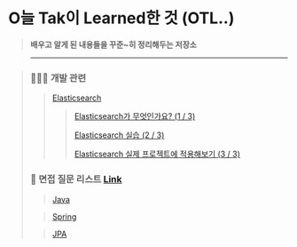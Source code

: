 # O늘 Tak이 Learned한 것 (OTL..)
> **배우고 알게 된 내용들을 꾸준~히 정리해두는 저장소**

> ---

> ### 🧑🏼‍💻 개발 관련
>
> > [Elasticsearch]()
> >
> > > [Elasticsearch가 무엇인가요? (1 / 3)]()
> > > 
> > > [Elasticsearch 실습 (2 / 3)]()
> > > 
> > > [Elasticsearch 실제 프로젝트에 적용해보기 (3 / 3)]()
>
> ### 🤔 면접 질문 리스트 [Link](https://github.com/DevKTak/OTL/blob/main/interview)
>
> > [Java](https://github.com/DevKTak/OTL/blob/main/interview/Java.md)
>
> > [Spring](https://github.com/DevKTak/OTL/blob/main/interview/Spring.md)
>
> > [JPA](https://github.com/DevKTak/OTL/blob/main/interview/JPA.md)
